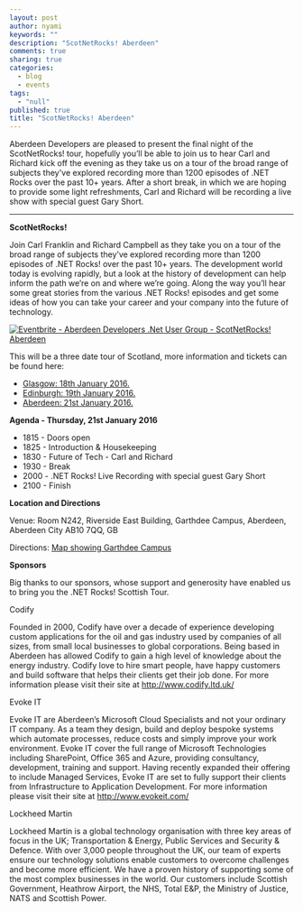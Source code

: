 ```yaml
---
layout: post
author: nyami
keywords: ""
description: "ScotNetRocks! Aberdeen"
comments: true
sharing: true
categories: 
  - blog
  - events
tags: 
  - "null"
published: true
title: "ScotNetRocks! Aberdeen"
---
```



Aberdeen Developers are pleased to present the final night of the ScotNetRocks! tour, hopefully you’ll be able to join us to hear Carl and Richard kick off the evening as they take us on a tour of the broad range of subjects they've explored recording more than 1200 episodes of .NET Rocks over the past 10+ years. After a short break, in which we are hoping to provide some light refreshments, Carl and Richard will be recording a live show with special guest Gary Short.

***

**ScotNetRocks!**

Join Carl Franklin and Richard Campbell as they take you on a tour of the broad range of subjects they’ve explored recording more than 1200 episodes of .NET Rocks! over the past 10+ years. The development world today is evolving rapidly, but a look at the history of development can help inform the path we’re on and where we’re going. Along the way you’ll hear some great stories from the various .NET Rocks! episodes and get some ideas of how you can take your career and your company into the future of technology.

[![Eventbrite - Aberdeen Developers .Net User Group - ScotNetRocks! Aberdeen](https://www.eventbrite.com/custombutton?eid=11987778769)](http://www.eventbrite.com/e/scotnetrocks-aberdeen-tickets-19517547510?aff=blog)

This will be a three date tour of Scotland, more information and tickets can be found here:
+ [Glasgow: 18th January 2016.](http://www.eventbrite.com/e/scotnetrocks-glasgow-tickets-19597665144?aff=adnug)
+ [Edinburgh: 19th January 2016.](http://www.eventbrite.co.uk/e/scotnetrocks-edinburgh-tickets-19510803338?aff=adnug)
+ [Aberdeen: 21st January 2016.](http://www.eventbrite.com/e/scotnetrocks-aberdeen-tickets-19517547510?aff=blog)

**Agenda - Thursday,  21st January 2016**
+ 1815 - Doors open
+ 1825 - Introduction & Housekeeping
+ 1830 - Future of Tech - Carl and Richard
+ 1930 - Break
+ 2000 - .NET Rocks! Live Recording with special guest Gary Short
+ 2100 - Finish

**Location and Directions**

Venue: Room N242, Riverside East Building, Garthdee Campus, Aberdeen, Aberdeen City AB10 7QQ, GB

Directions: [Map showing Garthdee Campus](https://maps.google.co.uk/maps?q=Faculty+of+Health+%26+Social+Care,+Garthdee+Campus,+Aberdeen,+Aberdeen+City+AB10+7QG,+GB&hl=en&ll=57.119317,-2.136133&spn=0.004165,0.012413&sll=57.746995,-4.687341&sspn=8.392957,25.422363&hq=Faculty+of+Health+%26+Social+Care,+Garthdee+Campus,&hnear=AB10+7QG,+United+Kingdom&t=m&z=17&iwloc=A)

**Sponsors**

Big thanks to our sponsors, whose support and generosity have enabled us to bring you the .NET Rocks! Scottish Tour.

Codify

Founded in 2000, Codify have over a decade of experience developing custom applications for the oil and gas industry used by companies of all sizes, from small local businesses to global corporations. Being based in Aberdeen has allowed Codify to gain a high level of knowledge about the energy industry. Codify love to hire smart people, have happy customers and build software that helps their clients get their job done.
For more information please visit their site at http://www.codify.ltd.uk/

Evoke IT

Evoke IT are Aberdeen’s Microsoft Cloud Specialists and not your ordinary IT company. As a team they design, build and deploy bespoke systems which automate processes, reduce costs and simply improve your work environment. Evoke IT cover the full range of Microsoft Technologies including SharePoint, Office 365 and Azure, providing consultancy, development, training and support. Having recently expanded their offering to include Managed Services, Evoke IT are set to fully support their clients from Infrastructure to Application Development.
For more information please visit their site at http://www.evokeit.com/


Lockheed Martin

Lockheed Martin is a global technology organisation with three key areas of focus in the UK; Transportation & Energy, Public Services and Security & Defence. With over 3,000 people throughout the UK, our team of experts ensure our technology solutions enable customers to overcome challenges and become more efficient. We have a proven history of supporting some of the most complex businesses in the world. Our customers include Scottish Government, Heathrow Airport, the NHS, Total E&P, the Ministry of Justice, NATS and Scottish Power.
